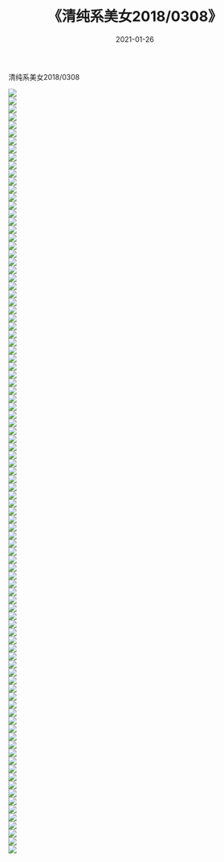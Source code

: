 ﻿---
layout: post
title:  《清纯系美女2018/0308》
date:   2021-01-26
img: http://pic.660000.xyz/1:/清纯系美女/2018/0308/000.jpg
categories: [美女, 清纯, 唯美]
---

清纯系美女2018/0308

 ![](http://pic.660000.xyz/1:/清纯系美女/2018/0308/001.jpg) <br>![](http://pic.660000.xyz/1:/清纯系美女/2018/0308/002.jpg) <br>![](http://pic.660000.xyz/1:/清纯系美女/2018/0308/003.jpg) <br>![](http://pic.660000.xyz/1:/清纯系美女/2018/0308/004.jpg) <br>![](http://pic.660000.xyz/1:/清纯系美女/2018/0308/005.jpg) <br>![](http://pic.660000.xyz/1:/清纯系美女/2018/0308/006.jpg) <br>![](http://pic.660000.xyz/1:/清纯系美女/2018/0308/007.jpg) <br>![](http://pic.660000.xyz/1:/清纯系美女/2018/0308/008.jpg) <br>![](http://pic.660000.xyz/1:/清纯系美女/2018/0308/009.jpg) <br>![](http://pic.660000.xyz/1:/清纯系美女/2018/0308/010.jpg) <br>![](http://pic.660000.xyz/1:/清纯系美女/2018/0308/011.jpg) <br>![](http://pic.660000.xyz/1:/清纯系美女/2018/0308/012.jpg) <br>![](http://pic.660000.xyz/1:/清纯系美女/2018/0308/013.jpg) <br>![](http://pic.660000.xyz/1:/清纯系美女/2018/0308/014.jpg) <br>![](http://pic.660000.xyz/1:/清纯系美女/2018/0308/015.jpg) <br>![](http://pic.660000.xyz/1:/清纯系美女/2018/0308/016.jpg) <br>![](http://pic.660000.xyz/1:/清纯系美女/2018/0308/017.jpg) <br>![](http://pic.660000.xyz/1:/清纯系美女/2018/0308/018.jpg) <br>![](http://pic.660000.xyz/1:/清纯系美女/2018/0308/019.jpg) <br>![](http://pic.660000.xyz/1:/清纯系美女/2018/0308/020.jpg) <br>![](http://pic.660000.xyz/1:/清纯系美女/2018/0308/021.jpg) <br>![](http://pic.660000.xyz/1:/清纯系美女/2018/0308/022.jpg) <br>![](http://pic.660000.xyz/1:/清纯系美女/2018/0308/023.jpg) <br>![](http://pic.660000.xyz/1:/清纯系美女/2018/0308/024.jpg) <br>![](http://pic.660000.xyz/1:/清纯系美女/2018/0308/025.jpg) <br>![](http://pic.660000.xyz/1:/清纯系美女/2018/0308/026.jpg) <br>![](http://pic.660000.xyz/1:/清纯系美女/2018/0308/027.jpg) <br>![](http://pic.660000.xyz/1:/清纯系美女/2018/0308/028.jpg) <br>![](http://pic.660000.xyz/1:/清纯系美女/2018/0308/029.jpg) <br>![](http://pic.660000.xyz/1:/清纯系美女/2018/0308/030.jpg) <br>![](http://pic.660000.xyz/1:/清纯系美女/2018/0308/031.jpg) <br>![](http://pic.660000.xyz/1:/清纯系美女/2018/0308/032.jpg) <br>![](http://pic.660000.xyz/1:/清纯系美女/2018/0308/033.jpg) <br>![](http://pic.660000.xyz/1:/清纯系美女/2018/0308/034.jpg) <br>![](http://pic.660000.xyz/1:/清纯系美女/2018/0308/035.jpg) <br>![](http://pic.660000.xyz/1:/清纯系美女/2018/0308/036.jpg) <br>![](http://pic.660000.xyz/1:/清纯系美女/2018/0308/037.jpg) <br>![](http://pic.660000.xyz/1:/清纯系美女/2018/0308/038.jpg) <br>![](http://pic.660000.xyz/1:/清纯系美女/2018/0308/039.jpg) <br>![](http://pic.660000.xyz/1:/清纯系美女/2018/0308/040.jpg) <br>![](http://pic.660000.xyz/1:/清纯系美女/2018/0308/041.jpg) <br>![](http://pic.660000.xyz/1:/清纯系美女/2018/0308/042.jpg) <br>![](http://pic.660000.xyz/1:/清纯系美女/2018/0308/043.jpg) <br>![](http://pic.660000.xyz/1:/清纯系美女/2018/0308/044.jpg) <br>![](http://pic.660000.xyz/1:/清纯系美女/2018/0308/045.jpg) <br>![](http://pic.660000.xyz/1:/清纯系美女/2018/0308/046.jpg) <br>![](http://pic.660000.xyz/1:/清纯系美女/2018/0308/047.jpg) <br>![](http://pic.660000.xyz/1:/清纯系美女/2018/0308/048.jpg) <br>![](http://pic.660000.xyz/1:/清纯系美女/2018/0308/049.jpg) <br>![](http://pic.660000.xyz/1:/清纯系美女/2018/0308/050.jpg) <br>![](http://pic.660000.xyz/1:/清纯系美女/2018/0308/051.jpg) <br>![](http://pic.660000.xyz/1:/清纯系美女/2018/0308/052.jpg) <br>![](http://pic.660000.xyz/1:/清纯系美女/2018/0308/053.jpg) <br>![](http://pic.660000.xyz/1:/清纯系美女/2018/0308/054.jpg) <br>![](http://pic.660000.xyz/1:/清纯系美女/2018/0308/055.jpg) <br>![](http://pic.660000.xyz/1:/清纯系美女/2018/0308/056.jpg) <br>![](http://pic.660000.xyz/1:/清纯系美女/2018/0308/057.jpg) <br>![](http://pic.660000.xyz/1:/清纯系美女/2018/0308/058.jpg) <br>![](http://pic.660000.xyz/1:/清纯系美女/2018/0308/059.jpg) <br>![](http://pic.660000.xyz/1:/清纯系美女/2018/0308/060.jpg) <br>![](http://pic.660000.xyz/1:/清纯系美女/2018/0308/061.jpg) <br>![](http://pic.660000.xyz/1:/清纯系美女/2018/0308/062.jpg) <br>![](http://pic.660000.xyz/1:/清纯系美女/2018/0308/063.jpg) <br>![](http://pic.660000.xyz/1:/清纯系美女/2018/0308/064.jpg) <br>![](http://pic.660000.xyz/1:/清纯系美女/2018/0308/065.jpg) <br>![](http://pic.660000.xyz/1:/清纯系美女/2018/0308/066.jpg) <br>![](http://pic.660000.xyz/1:/清纯系美女/2018/0308/067.jpg) <br>![](http://pic.660000.xyz/1:/清纯系美女/2018/0308/068.jpg) <br>![](http://pic.660000.xyz/1:/清纯系美女/2018/0308/069.jpg) <br>![](http://pic.660000.xyz/1:/清纯系美女/2018/0308/070.jpg) <br>![](http://pic.660000.xyz/1:/清纯系美女/2018/0308/071.jpg) <br>![](http://pic.660000.xyz/1:/清纯系美女/2018/0308/072.jpg) <br>![](http://pic.660000.xyz/1:/清纯系美女/2018/0308/073.jpg) <br>![](http://pic.660000.xyz/1:/清纯系美女/2018/0308/074.jpg) <br>![](http://pic.660000.xyz/1:/清纯系美女/2018/0308/075.jpg) <br>![](http://pic.660000.xyz/1:/清纯系美女/2018/0308/076.jpg) <br>![](http://pic.660000.xyz/1:/清纯系美女/2018/0308/077.jpg) <br>![](http://pic.660000.xyz/1:/清纯系美女/2018/0308/078.jpg) <br>![](http://pic.660000.xyz/1:/清纯系美女/2018/0308/079.jpg) <br>![](http://pic.660000.xyz/1:/清纯系美女/2018/0308/080.jpg) <br>![](http://pic.660000.xyz/1:/清纯系美女/2018/0308/081.jpg) <br>![](http://pic.660000.xyz/1:/清纯系美女/2018/0308/082.jpg) <br>![](http://pic.660000.xyz/1:/清纯系美女/2018/0308/083.jpg) <br>![](http://pic.660000.xyz/1:/清纯系美女/2018/0308/084.jpg) <br>![](http://pic.660000.xyz/1:/清纯系美女/2018/0308/085.jpg) <br>![](http://pic.660000.xyz/1:/清纯系美女/2018/0308/086.jpg) <br>![](http://pic.660000.xyz/1:/清纯系美女/2018/0308/087.jpg) <br>![](http://pic.660000.xyz/1:/清纯系美女/2018/0308/088.jpg) <br>![](http://pic.660000.xyz/1:/清纯系美女/2018/0308/089.jpg) <br>![](http://pic.660000.xyz/1:/清纯系美女/2018/0308/090.jpg) <br>![](http://pic.660000.xyz/1:/清纯系美女/2018/0308/091.jpg) <br>![](http://pic.660000.xyz/1:/清纯系美女/2018/0308/092.jpg) <br>![](http://pic.660000.xyz/1:/清纯系美女/2018/0308/093.jpg) <br>![](http://pic.660000.xyz/1:/清纯系美女/2018/0308/094.jpg) <br>![](http://pic.660000.xyz/1:/清纯系美女/2018/0308/095.jpg) <br>